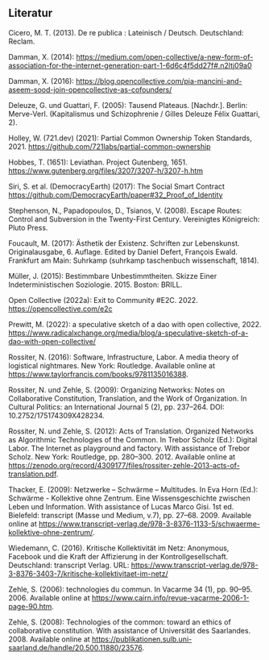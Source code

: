 ## Literatur

Cicero, M. T. (2013). De re publica : Lateinisch / Deutsch. Deutschland: Reclam.

Damman, X. (2014): https://medium.com/open-collective/a-new-form-of-association-for-the-internet-generation-part-1-6d6c4f5dd27f#.n2ltj09a0

Damman, X. (2016): https://blog.opencollective.com/pia-mancini-and-aseem-sood-join-opencollective-as-cofounders/

Deleuze, G. und Guattari, F. (2005): Tausend Plateaus. [Nachdr.]. Berlin: Merve-Verl. (Kapitalismus und Schizophrenie / Gilles Deleuze Félix Guattari, 2).

Holley, W. (721.dev) (2021): Partial Common Ownership Token Standards, 2021. https://github.com/721labs/partial-common-ownership

Hobbes, T. (1651): Leviathan. Project Gutenberg, 1651. https://www.gutenberg.org/files/3207/3207-h/3207-h.htm

Siri, S. et al. (DemocracyEarth) (2017): The Social Smart Contract https://github.com/DemocracyEarth/paper#32_Proof_of_Identity

Stephenson, N., Papadopoulos, D., Tsianos, V. (2008). Escape Routes: Control and Subversion in the Twenty-First Century. Vereinigtes Königreich: Pluto Press.

Foucault, M. (2017): Ästhetik der Existenz. Schriften zur Lebenskunst. Originalausgabe, 6. Auflage. Edited by Daniel Defert, François Ewald. Frankfurt am Main: Suhrkamp (suhrkamp taschenbuch wissenschaft, 1814).

Müller, J. (2015): Bestimmbare Unbestimmtheiten. Skizze Einer Indeterministischen Soziologie. 2015. Boston: BRILL.

Open Collective (2022a): Exit to Community \#E2C. 2022. https://opencollective.com/e2c

Prewitt, M. (2022): a speculative sketch of a dao with open collective, 2022. https://www.radicalxchange.org/media/blog/a-speculative-sketch-of-a-dao-with-open-collective/

Rossiter, N. (2016): Software, Infrastructure, Labor. A media theory of logistical nightmares. New York: Routledge. Available online at https://www.taylorfrancis.com/books/9781135016388.

Rossiter, N. und Zehle, S. (2009): Organizing Networks: Notes on Collaborative Constitution, Translation, and the Work of Organization. In Cultural Politics: an International Journal 5 (2), pp. 237–264. DOI: 10.2752/175174309X428234.

Rossiter, N. und Zehle, S. (2012): Acts of Translation. Organized Networks as Algorithmic Technologies of the Common. In Trebor Scholz (Ed.): Digital Labor. The Internet as playground and factory. With assistance of Trebor Scholz. New York: Routledge, pp. 280–300. 2012. Available online at https://zenodo.org/record/4309177/files/rossiter-zehle-2013-acts-of-translation.pdf.

Thacker, E. (2009): Netzwerke – Schwärme – Multitudes. In Eva Horn (Ed.): Schwärme - Kollektive ohne Zentrum. Eine Wissensgeschichte zwischen Leben und Information. With assistance of Lucas Marco Gisi. 1st ed. Bielefeld: transcript (Masse und Medium, v.7), pp. 27–68. 2009. Available online at https://www.transcript-verlag.de/978-3-8376-1133-5/schwaerme-kollektive-ohne-zentrum/.

Wiedemann, C. (2016). Kritische Kollektivität im Netz: Anonymous, Facebook und die Kraft der Affizierung in der Kontrollgesellschaft. Deutschland: transcript Verlag. URL: https://www.transcript-verlag.de/978-3-8376-3403-7/kritische-kollektivitaet-im-netz/

Zehle, S. (2006): technologies du commun. In Vacarme 34 (1), pp. 90–95. 2006. Available online at https://www.cairn.info/revue-vacarme-2006-1-page-90.htm.

Zehle, S. (2008): Technologies of the common: toward an ethics of collaborative constitution. With assistance of Universität des Saarlandes. 2008. Available online at https://publikationen.sulb.uni-saarland.de/handle/20.500.11880/23576.
